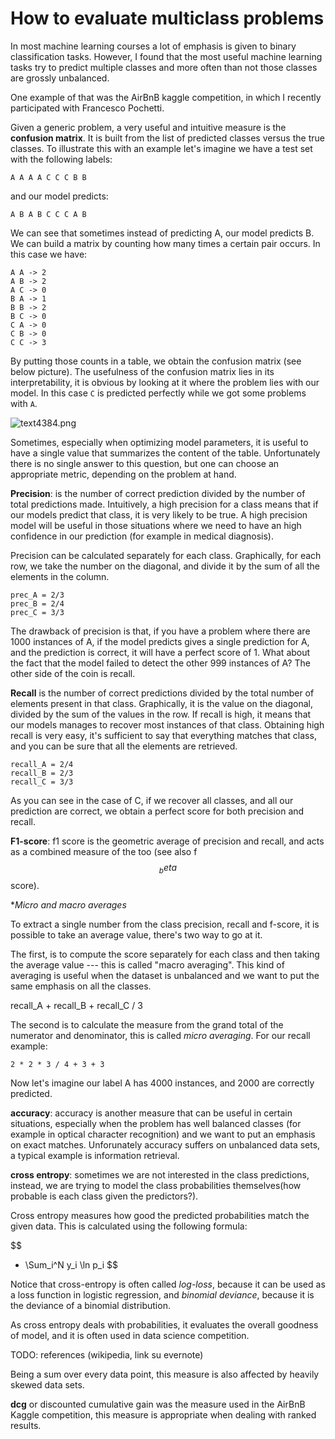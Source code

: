 # How to evaluate multiclass problems

In most machine learning courses a lot of emphasis is given to binary classification tasks. However, I found that the most useful machine learning tasks try to predict multiple classes and more often than not those classes are grossly unbalanced.

One example of that was the AirBnB kaggle competition, in which I recently participated with Francesco Pochetti.

Given a generic problem, a very useful and intuitive measure is the **confusion matrix**. It is built from the list of predicted classes versus the true classes. To illustrate this with an example let's imagine we have a test set with the following labels:

```
A A A A C C C B B
```

and our model predicts:

```
A B A B C C C A B
```

We can see that sometimes instead of predicting A, our model predicts B. We can build a matrix by counting how many times a certain pair occurs. In this case we have:

```
A A -> 2
A B -> 2
A C -> 0
B A -> 1
B B -> 2
B C -> 0
C A -> 0
C B -> 0
C C -> 3
```

By putting those counts in a table, we obtain the confusion matrix (see below picture). The usefulness of the confusion matrix lies in its interpretability, it is obvious by looking at it where the problem lies with our model. In this case ``C`` is predicted perfectly while we got some problems with ``A``.

![text4384.png]({{site.baseurl}}/blog/drafts/text4384.png)

Sometimes, especially when optimizing model parameters, it is useful to have a single value that summarizes the content of the table. Unfortunately there is no single answer to this question, but one can choose an appropriate metric, depending on the problem at hand.

**Precision**: is the number of correct prediction divided by the number of total predictions made. Intuitively, a high precision for a class means that if our models predict that class, it is very likely to be true. A high precision model will be useful in those situations where we need to have an high confidence in our prediction (for example in medical diagnosis).

Precision can be calculated separately for each class. Graphically, for each row, we take the number on the diagonal, and divide it by the sum of all the elements in the column.

```
prec_A = 2/3
prec_B = 2/4
prec_C = 3/3
```

The drawback of precision is that, if you have a problem where there are 1000 instances of A, if the model predicts gives a single prediction for A, and the prediction is correct, it will have a perfect score of 1. What about the fact that the model failed to detect the other 999 instances of A? The other side of the coin is recall.

**Recall** is the number of correct predictions divided by the total number of elements present in that class. Graphically, it is the value on the diagonal, divided by the sum of the values in the row. If recall is high, it means that our models manages to recover most instances of that class. Obtaining high recall is very easy, it's sufficient to say that everything matches that class, and you can be sure that all the elements are retrieved.

```
recall_A = 2/4
recall_B = 2/3
recall_C = 3/3
```

As you can see in the case of C, if we recover all classes, and all our prediction are correct, we obtain a perfect score for both precision and recall.

**F1-score**: f1 score is the geometric average of precision and recall, and acts as a combined measure of the too (see also f$$_beta$$ score).

**Micro and macro averages*

To extract a single number from the class precision, recall and f-score, it is possible to take an average value, there's two way to go at it.

The first, is to compute the score separately for each class and then taking the average value --- this is called "macro averaging". This kind of averaging is useful when the dataset is unbalanced and we want to put the same emphasis on all the classes.

recall_A + recall_B + recall_C / 3

The second is to calculate the measure from the grand total of the numerator and denominator, this is called *micro averaging*. For our recall example:

```
2 * 2 * 3 / 4 + 3 + 3
```

Now let's imagine our label A has 4000 instances, and 2000 are correctly predicted.

**accuracy**: accuracy is another measure that can be useful in certain situations, especially when the problem has well balanced classes (for example in optical character recognition) and we want to put an emphasis on exact matches. Unforunately accuracy suffers on unbalanced data sets, a typical example is information retrieval. 

**cross entropy**: sometimes we are not interested in the class predictions, instead, we are trying to model the class probabilities themselves(how probable is each class given the predictors?).

Cross entropy measures how good the predicted probabilities match the given data. This is calculated using the following formula:
 
 $$
 - \Sum_i^N y_i \ln p_i
 $$
 
 Notice that cross-entropy is often called *log-loss*, because it can be used as a loss function in logistic regression, and *binomial deviance*, because it is the deviance of a binomial distribution.

As cross entropy deals with probabilities, it evaluates the overall goodness of model, and it is often used in data science competition.

TODO: references (wikipedia, link su evernote)

Being a sum over every data point, this measure is also affected by heavily skewed data sets.

**dcg** or discounted cumulative gain was the measure used in the AirBnB Kaggle competition, this measure is appropriate when dealing with ranked results.


